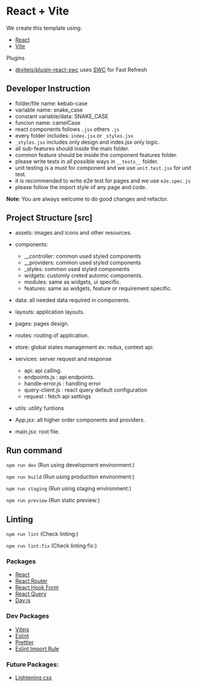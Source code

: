 # React + Vite

We create this template using:

- [React](https://react.dev/)
- [Vite](https://vitejs.dev/)

Plugins

- [@vitejs/plugin-react-swc](https://github.com/vitejs/vite-plugin-react-swc) uses [SWC](https://swc.rs/) for Fast Refresh

## Developer Instruction

- folder/file name: kebab-case
- variable name: snake_case
- constant variable/data: SNAKE_CASE
- funcion name: camelCase
- react components follows `.jsx` others `.js`
- every folder includes: `index.jsx` or `_styles.jsx`
- `_styles.jsx` includes only design and index.jsx only logic.
- all sub-features should inside the main folder.
- common feature should be inside the component features folder.
- please write tests in all possible ways in `__tests__` folder.
- unit testing is a must for component and we use `unit.test.jsx` for unit test.
- it is recommended to write e2e test for pages and we use `e2e.spec.js`
- please follow the import style of any page and code.

**Note**: You are always welcome to do good changes and refactor.

## Project Structure [src]

- assets: images and icons and other resources.
- components:

  - \_\_controller: common used styled components
  - \_\_providers: common used styled components
  - \_styles: common used styled components
  - widgets: customly creted automic components.
  - modules: same as widgets, ui specific.
  - features: same as widgets, feature or requirement specific.

- data: all needed data required in components.
- layouts: application layouts.
- pages: pages design.
- routes: routing of application.
- store: global states management ex: redux, context api.
- services: server request and response
  - api: api calling.
  - endpoints.js : api endpoints.
  - handle-error.js : handling error
  - query-client.js : react query default configuration
  - request : fetch api settings
- utils: utility funtions
- App.jsx: all higher order components and providers.
- main.jsx: root file.


## Run command

`npm run dev` (Run using development environment:)

`npm run build` (Run using production environment:)

`npm run staging` (Run using staging environment:)

`npm run preview` (Run static preview:)

## Linting

`npm run lint` (Check linting:)

`npm run lint:fix` (Check linting fix:)


### Packages

- [React](https://react.dev/)
- [React Router](https://reactrouter.com/)
- [React Hook Form](https://react-hook-form.com/)
- [React Query](https://tanstack.com/query/v3/)
- [Day.js](https://www.npmjs.com/package/dayjs)

### Dev Packages

- [Vitejs](https://vitejs.dev/)
- [Eslint](https://eslint.org/)
- [Prettier](https://prettier.io/)
- [Eslint Import Rule](https://www.npmjs.com/package/eslint-plugin-import)

### Future Packages:

- [Lightening css](https://lightningcss.dev/css-modules.html)
